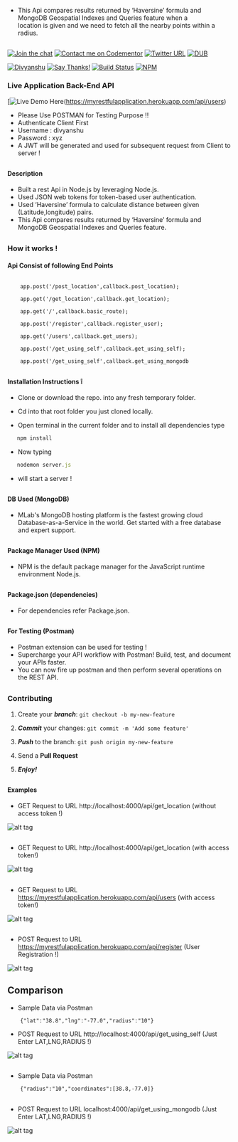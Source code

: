 * This Api compares results returned by ‘Haversine’ formula and MongoDB Geospatial Indexes and Queries feature when a      
  location is given and we need to fetch all the nearby points within a radius.

##

[![Join the chat](https://img.shields.io/badge/gitter-join%20chat%20%E2%86%92-brightgreen.svg)](https://gitter.im/divyanshu001)
[![Contact me on Codementor](https://cdn.codementor.io/badges/contact_me_github.svg)](https://www.codementor.io/divyanshurawat?utm_source=github&utm_medium=button&utm_term=divyanshurawat&utm_campaign=github)
[![Twitter URL](https://img.shields.io/twitter/url/http/shields.io.svg?style=social)](https://twitter.com/r46956)
[![DUB](https://img.shields.io/dub/l/vibe-d.svg?style=flat)](#)

[![Divyanshu](https://img.shields.io/badge/divyanshu-owner-brightgreen.svg?style=flat)](http://www.divyanshurawat.in)
[![Say Thanks!](https://img.shields.io/badge/Say%20Thanks-!-1EAEDB.svg)](https://saythanks.io/to/divyanshu-rawat)
[![Build Status](https://travis-ci.org/divyanshu-rawat/JS-Testing.svg?branch=master)](https://travis-ci.org/divyanshu-rawat/JS-Testing)
[![NPM](https://img.shields.io/badge/npm-v3.10.10-blue.svg)](https://www.npmjs.com/package/npm)

### Live Application Back-End API 

[![Live Demo Here](https://img.shields.io/badge/website-up-orange.svg)(https://myrestfulapplication.herokuapp.com/api/users)

* Please Use POSTMAN for Testing Purpose !!
* Authenticate Client First
* Username : divyanshu
* Password : xyz
* A JWT will be generated and used for subsequent request from Client to server !

##

#### Description 
* Built a rest Api in Node.js by leveraging Node.js.
* Used JSON web tokens for token-based user authentication.
* Used ‘Haversine’ formula to calculate distance between given (Latitude,longitude) pairs.
* This Api compares results returned by ‘Haversine’ formula and MongoDB Geospatial Indexes and Queries feature.

##

### How it works !
#### Api Consist of following End Points

```

  	app.post('/post_location',callback.post_location);

	app.get('/get_location',callback.get_location);

	app.get('/',callback.basic_route);

	app.post('/register',callback.register_user);

	app.get('/users',callback.get_users);

	app.post('/get_using_self',callback.get_using_self);
	
	app.post('/get_using_self',callback.get_using_mongodb

```


##

#### Installation Instructions :grey_exclamation:

* Clone or download the repo. into any fresh temporary folder.

* Cd into that root folder you just cloned locally.

* Open terminal in the current folder and to install all dependencies type 

```javascript
   npm install 
```

* Now typing 

```javascript
   nodemon server.js
```

* will start a server !

##

#### DB Used (MongoDB)

* MLab's MongoDB hosting platform is the fastest growing cloud Database-as-a-Service in the world. Get started with a free database and expert support.

##

#### Package Manager Used (NPM)

* NPM is the default package manager for the JavaScript runtime environment Node.js.

##

#### Package.json (dependencies)
  
* For dependencies refer Package.json.

##

#### For Testing (Postman)

* Postman extension can be used for testing !
* Supercharge your API workflow with Postman! Build, test, and document your APIs faster.
* You can now fire up postman and then perform several operations on the REST API.

##

### Contributing

1. Create your **_branch_**: `git checkout -b my-new-feature`

2. **_Commit_** your changes: `git commit -m 'Add some feature'`

3. **_Push_** to the branch: `git push origin my-new-feature`

4. Send a **Pull Request**

5. **_Enjoy!_**

##


#### Examples

* GET Request to URL http://localhost:4000/api/get_location    (without access token !)

![alt tag](https://github.com/divyanshu-rawat/task/blob/master/snapshots/without_access_token.png)

##

* GET Request to URL http://localhost:4000/api/get_location    (with access token!)

![alt tag](https://github.com/divyanshu-rawat/task/blob/master/snapshots/with_access_token.png)


##

* GET Request to URL https://myrestfulapplication.herokuapp.com/api/users    (with access token!)

![alt tag](https://github.com/divyanshu-rawat/task/blob/master/snapshots/heroku_test_users.png)

##

* POST Request to URL https://myrestfulapplication.herokuapp.com/api/register  (User Registration !)

![alt tag](https://github.com/divyanshu-rawat/task/blob/master/snapshots/heroku_test.png)

##


## Comparison 
* Sample Data via Postman

```
	{"lat":"38.8","lng":"-77.0","radius":"10"}
```

* POST Request to URL http://localhost:4000/api/get_using_self  (Just Enter LAT,LNG,RADIUS !)

![alt tag](https://github.com/divyanshu-rawat/task/blob/master/snapshots/get_using_self.png)

##

* Sample Data via Postman

```
	{"radius":"10","coordinates":[38.8,-77.0]}
```

##

* POST Request to URL localhost:4000/api/get_using_mongodb  (Just Enter LAT,LNG,RADIUS !)

![alt tag](https://github.com/divyanshu-rawat/task/blob/master/snapshots/get_using_mongoDB.png)

##
